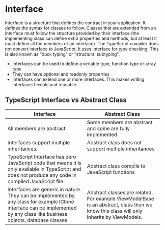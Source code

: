 # Interface

Interface is a structure that defines the contract in your application. It defines the syntax for classes to follow. 
Classes that are extended from an interface must follow the structure provided by their interface 
(the implementing class can define extra properties and methods, but at least it must define all the members of an interface). 
The TypeScript compiler does not convert interface to JavaScript. It uses interface for type checking. This is also known as "duck typing" or "structural subtyping".

  - Interfaces can be used to define a veriable type, function type or array type
  - They can have optional and readonly properties
  - Interfaces can extend one or more interfaces. This makes writing interfaces flexible and reusable.
  
## TypeScript Interface vs Abstract Class

|Interface                                       	| Abstract Class                                            | 
|-------------------------------------------------|-----------------------------------------------------------|
| All members are abstract                        | Some members are abstract and some are fully implemented  |
| Interfaces support multiple inheritances.	      | Abstract class does not support multiple inheritances     |
| TypeScript Interface has zero JavaScript code  that means it is only available in TypeScript and does not produce any code in compiled JavaScript file. | Abstract class compile to JavaScript functions            |
| Interfaces are generic in nature. They can be implemented by any class for example IClone interface can be implemented by any class like business objects, database classes | Abstract classes are related. For example ViewModelBase is an abstract, class then we know this class will only inherits by ViewModels. |
